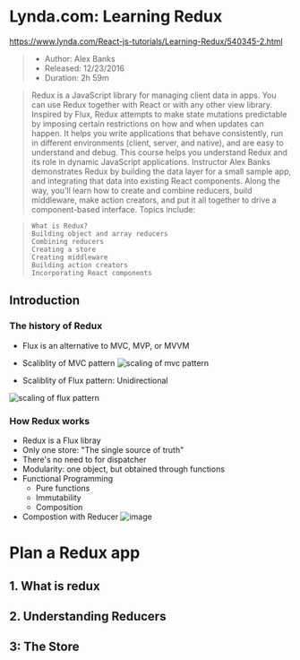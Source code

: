# Lynda.com: Learning Redux 

https://www.lynda.com/React-js-tutorials/Learning-Redux/540345-2.html

> * Author:   Alex Banks
> * Released: 12/23/2016
> * Duration: 2h 59m

> Redux is a JavaScript library for managing client data in apps. You can use Redux together with React or with any other view library. Inspired by Flux, Redux attempts to make state mutations predictable by imposing certain restrictions on how and when updates can happen. It helps you write applications that behave consistently, run in different environments (client, server, and native), and are easy to understand and debug. This course helps you understand Redux and its role in dynamic JavaScript applications. Instructor Alex Banks demonstrates Redux by building the data layer for a small sample app, and integrating that data into existing React components. Along the way, you'll learn how to create and combine reducers, build middleware, make action creators, and put it all together to drive a component-based interface.
> Topics include:

>     What is Redux?
>     Building object and array reducers
>     Combining reducers
>     Creating a store
>     Creating middleware
>     Building action creators
>     Incorporating React components

##  Introduction

### The history of Redux
*  Flux is an alternative to MVC, MVP, or MVVM
* Scaliblity of MVC pattern
![scaling of mvc pattern](https://user-images.githubusercontent.com/4011348/39079425-049d71fc-454d-11e8-9a27-8ff3bb66ea6d.png)

* Scaliblity of Flux pattern: Unidirectional

![scaling of flux pattern](https://user-images.githubusercontent.com/4011348/39079433-1d90cc72-454d-11e8-91f1-b4203460884c.png)

### How Redux works
* Redux is a Flux libray
* Only one store: "The single source of truth"
* There's no need to for dispatcher
* Modularity: one object, but obtained through functions
* Functional Programming
    * Pure functions
    * Immutability
    * Composition
* Compostion with Reducer
![image](https://user-images.githubusercontent.com/4011348/39092052-f54fa816-4635-11e8-94da-890661ecd944.png)

# Plan a Redux app

## 1. What is redux

## 2. Understanding Reducers 

## 3: The Store

